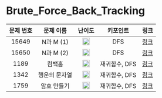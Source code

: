 # Brute_Force_Back_Tracking


|문제 번호|문제 이름|난이도|키포인트|링크|
|:---:|:---:|:---:|:---:|:---:|
|15649|N과 M (1)|<img src="https://d2gd6pc034wcta.cloudfront.net/tier/8.svg" width="20" height="20"/>|DFS|[링크](https://github.com/Ian0121/baekjoon/blob/main/solution/Brute_Force_Back_Tracking/15649.cpp)|
|15650|N과 M (2)|<img src="https://d2gd6pc034wcta.cloudfront.net/tier/8.svg" width="20" height="20"/>|DFS|[링크](https://github.com/Ian0121/baekjoon/blob/main/solution/Brute_Force_Back_Tracking/15650.cpp)|
|1189|컴백홈|<img src="https://d2gd6pc034wcta.cloudfront.net/tier/10.svg" width="20" height="20"/>|재귀함수, DFS|[링크](https://github.com/Ian0121/baekjoon/blob/main/solution/Brute_Force_Back_Tracking/1189.cpp)|
|1342|행운의 문자열|<img src="https://d2gd6pc034wcta.cloudfront.net/tier/10.svg" width="20" height="20"/>|재귀함수, DFS|[링크](https://github.com/Ian0121/baekjoon/blob/main/solution/Brute_Force_Back_Tracking/1342.cpp)|
|1759|암호 만들기|<img src="https://d2gd6pc034wcta.cloudfront.net/tier/11.svg" width="20" height="20"/>|재귀함수, DFS|[링크](https://github.com/Ian0121/baekjoon/blob/main/solution/Brute_Force_Back_Tracking/1759.cpp)|

